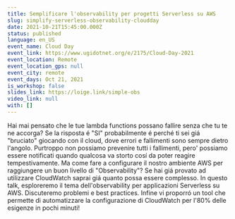```yaml
---
title: Semplificare l'observability per progetti Serverless su AWS
slug: simplify-serverless-observability-cloudday
date: 2021-10-21T15:45:00.000Z
status: published
language: en_US
event_name: Cloud Day
event_link: https://www.ugidotnet.org/e/2175/Cloud-Day-2021
event_location: Remote
event_location_gps: null
event_city: remote
event_days: Oct 21, 2021
is_workshop: false
slides_link: https://loige.link/simple-obs
video_link: null
with: []
---
```


Hai mai pensato che le tue lambda functions possano fallire senza che tu te ne accorga? Se la risposta é "SI" probabilmente é perché ti sei giá "bruciato" giocando con il cloud, dove errori e fallimenti sono sempre dietro l'angolo. Purtroppo non possiamo prevenire tutti i fallimenti, pero' possiamo essere notificati quando qualcosa va storto cosí da poter reagire tempestivamente. Ma come fare a configurare il nostro ambiente AWS per raggiungere un buon livello di "Observability"? Se hai giá provato ad utilizzare CloudWatch saprai giá quanto possa essere complesso. In questo talk, esploreremo il tema dell'observability per applicazioni Serverless su AWS. Discuteremo problemi e best practices. Infine vi proporró un tool che permette di automatizzare la configurazione di CloudWatch per l'80% delle esigenze in pochi minuti!
